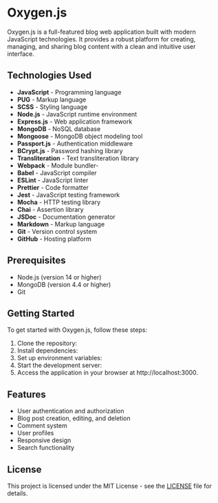 # Oxygen.js

Oxygen.js is a full-featured blog web application built with modern JavaScript technologies. It provides a robust platform for creating, managing, and sharing blog content with a clean and intuitive user interface.

## Technologies Used

- **JavaScript** - Programming language
- **PUG** - Markup language
- **SCSS** - Styling language
- **Node.js** - JavaScript runtime environment
- **Express.js** - Web application framework
- **MongoDB** - NoSQL database
- **Mongoose** - MongoDB object modeling tool
- **Passport.js** - Authentication middleware
- **BCrypt.js** - Password hashing library
- **Transliteration** - Text transliteration library
- **Webpack** - Module bundler- 
- **Babel** - JavaScript compiler
- **ESLint** - JavaScript linter
- **Prettier** - Code formatter
- **Jest** - JavaScript testing framework
- **Mocha** - HTTP testing library
- **Chai** - Assertion library
- **JSDoc** - Documentation generator
- **Markdown** - Markup language
- **Git** - Version control system
- **GitHub** - Hosting platform

## Prerequisites
- Node.js (version 14 or higher)
- MongoDB (version 4.4 or higher)
- Git
  
## Getting Started
To get started with Oxygen.js, follow these steps:
1. Clone the repository:
2. Install dependencies:
3. Set up environment variables:
4. Start the development server:
5. Access the application in your browser at http://localhost:3000.

## Features

- User authentication and authorization
- Blog post creation, editing, and deletion
- Comment system
- User profiles
- Responsive design
- Search functionality

## License

This project is licensed under the MIT License - see the [LICENSE](LICENSE) file for details.